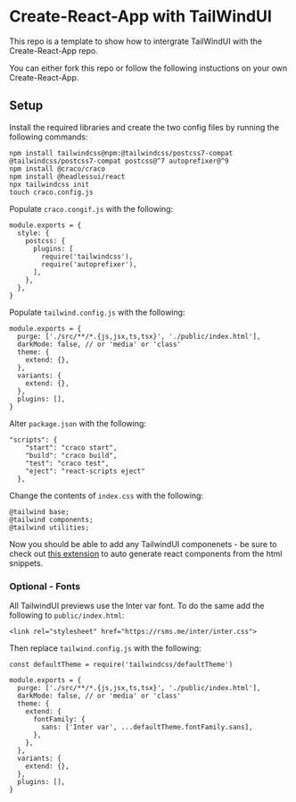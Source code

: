 # Create-React-App with TailWindUI

This repo is a template to show how to intergrate TailWindUI with the Create-React-App repo.

You can either fork this repo or follow the following instuctions on your own Create-React-App.

## Setup

Install the required libraries and create the two config files by running the following commands:

```
npm install tailwindcss@npm:@tailwindcss/postcss7-compat @tailwindcss/postcss7-compat postcss@^7 autoprefixer@^9
npm install @craco/craco
npm install @headlessui/react
npx tailwindcss init
touch craco.config.js
```

Populate `craco.congif.js` with the following:

```
module.exports = {
  style: {
    postcss: {
      plugins: [
        require('tailwindcss'),
        require('autoprefixer'),
      ],
    },
  },
}
```

Populate `tailwind.config.js` with the following:

```
module.exports = {
  purge: ['./src/**/*.{js,jsx,ts,tsx}', './public/index.html'],
  darkMode: false, // or 'media' or 'class'
  theme: {
    extend: {},
  },
  variants: {
    extend: {},
  },
  plugins: [],
}
```

Alter `package.json` with the following:

```
"scripts": {
    "start": "craco start",
    "build": "craco build",
    "test": "craco test",
    "eject": "react-scripts eject"
  },
```

Change the contents of `index.css` with the following:

```
@tailwind base;
@tailwind components;
@tailwind utilities;
```

Now you should be able to add any TailwindUI componenets - be sure to check out [this extension](https://chrome.google.com/webstore/detail/tailwind-ui-react/binfindfddkgfibeajgkmjioklcgigjn) to auto generate react components from the html snippets.

### Optional - Fonts

All TailwindUI previews use the Inter var font. To do the same add the following to `public/index.html`:

```
<link rel="stylesheet" href="https://rsms.me/inter/inter.css">
```

Then replace `tailwind.config.js` with the following:

```
const defaultTheme = require('tailwindcss/defaultTheme')

module.exports = {
  purge: ['./src/**/*.{js,jsx,ts,tsx}', './public/index.html'],
  darkMode: false, // or 'media' or 'class'
  theme: {
    extend: {
      fontFamily: {
        sans: ['Inter var', ...defaultTheme.fontFamily.sans],
      },
    },
  },
  variants: {
    extend: {},
  },
  plugins: [],
}
```

